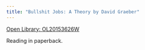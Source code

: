 ```yaml
---
title: "Bullshit Jobs: A Theory by David Graeber"
---
```

[Open Library: OL20153626W](https://openlibrary.org/works/OL20153626W/Bullshit_Jobs)

Reading in paperback.
